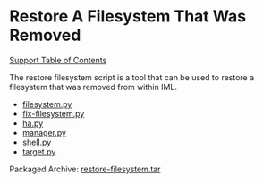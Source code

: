 # Restore A Filesystem That Was Removed

[Support Table of Contents](../../TOC.md)

The restore filesystem script is a tool that can be used to restore a filesystem that was removed from within IML. 

* [filesystem.py](restore-filesystem/filesystem.py)
* [fix-filesystem.py](restore-filesystem/fix-filesystem.py)
* [ha.py](restore-filesystem/ha.py)
* [manager.py](restore-filesystem/manager.py)
* [shell.py](restore-filesystem/shell.py)
* [target.py](restore-filesystem/target.py)

Packaged Archive: [restore-filesystem.tar](https://github.com/intel-hpdd/Support/releases/download/v0.0.3/restore-filesystem.tar)